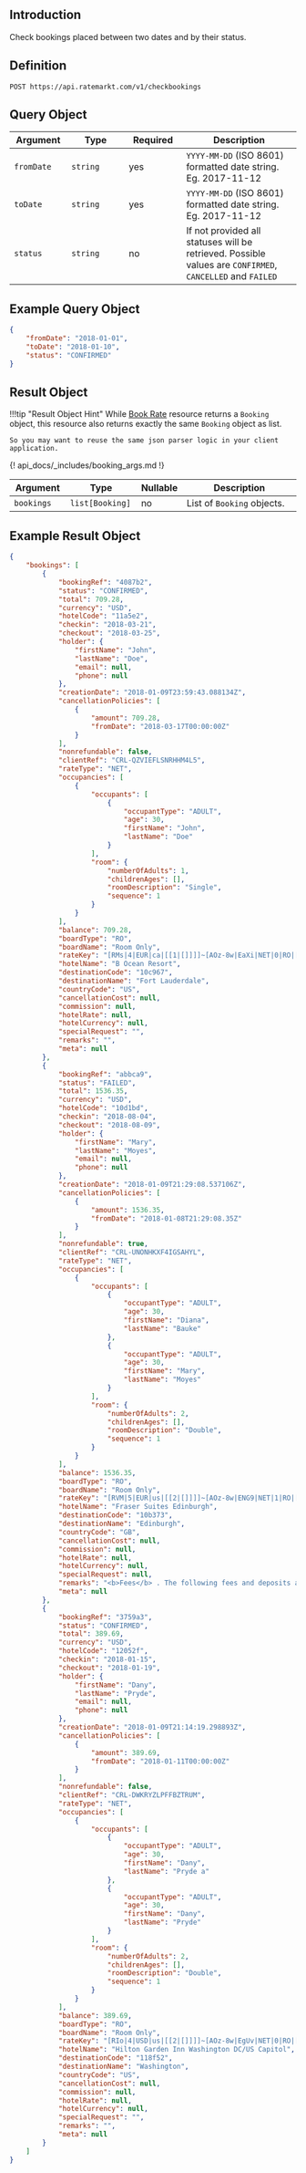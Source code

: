 ## Introduction

Check bookings placed between two dates and by their status.

## Definition

```
POST https://api.ratemarkt.com/v1/checkbookings
```

## Query Object

<table>
    <colgroup>
        <col width="20%">
        <col width="20%">
        <col width="20%">
        <col width="40%">
    </colgroup>
    <thead>
        <tr>
            <th>Argument</th>
            <th>Type</th>
            <th>Required</th>
            <th width="33%">Description</th>
        </tr>
    </thead>
    <tbody>
        <tr>
            <td><code>fromDate</code></td>
            <td><code>string</code></td>
            <td>yes</td>
            <td><code>YYYY-MM-DD</code> (ISO 8601) formatted date string. Eg. 2017-11-12</td>
        </tr>
        <tr>
            <td><code>toDate</code></td>
            <td><code>string</code></td>
            <td>yes</td>
            <td><code>YYYY-MM-DD</code> (ISO 8601) formatted date string. Eg. 2017-11-12</td>
        </tr>
        <tr>
            <td><code>status</code></td>
            <td><code>string</code></td>
            <td>no</td>
            <td>If not provided all statuses will be retrieved. Possible values
                are <code>CONFIRMED</code>, <code>CANCELLED</code> and
                <code>FAILED</code></td>
        </tr>
    </tbody>
</table>

## Example Query Object

```json
{
    "fromDate": "2018-01-01",
    "toDate": "2018-01-10",
    "status": "CONFIRMED"
}
```

## Result Object

!!!tip "Result Object Hint"
    While [Book Rate][1] resource returns a `Booking` object, this resource also returns exactly the same `Booking` object as list.

    So you may want to reuse the same json parser logic in your client application.

[1]: /api_docs/book_rate.md

<table>
    <colgroup>
        <col width="20%">
        <col width="25%">
        <col width="5%">
        <col width="50%">
    </colgroup>
    <thead>
        <tr>
            <th>Argument</th>
            <th>Type</th>
            <th>Nullable</th>
            <th width="33%">Description</th>
        </tr>
    </thead>
    <tbody>
        <tr>
            <td><code>bookings</code></td>
            <td><code>list[Booking]</code></td>
            <td>no</td>
            <td>List of <code>Booking</code> objects.</td>
        </tr>
        {! api_docs/_includes/booking_args.md !}
    </tbody>
</table>

## Example Result Object

```json
{
    "bookings": [
        {
            "bookingRef": "4087b2",
            "status": "CONFIRMED",
            "total": 709.28,
            "currency": "USD",
            "hotelCode": "11a5e2",
            "checkin": "2018-03-21",
            "checkout": "2018-03-25",
            "holder": {
                "firstName": "John",
                "lastName": "Doe",
                "email": null,
                "phone": null
            },
            "creationDate": "2018-01-09T23:59:43.088134Z",
            "cancellationPolicies": [
                {
                    "amount": 709.28,
                    "fromDate": "2018-03-17T00:00:00Z"
                }
            ],
            "nonrefundable": false,
            "clientRef": "CRL-QZVIEFLSNRHHM4L5",
            "rateType": "NET",
            "occupancies": [
                {
                    "occupants": [
                        {
                            "occupantType": "ADULT",
                            "age": 30,
                            "firstName": "John",
                            "lastName": "Doe"
                        }
                    ],
                    "room": {
                        "numberOfAdults": 1,
                        "childrenAges": [],
                        "roomDescription": "Single",
                        "sequence": 1
                    }
                }
            ],
            "balance": 709.28,
            "boardType": "RO",
            "boardName": "Room Only",
            "rateKey": "[RMs|4|EUR|ca|[[1|[]]]]~[AOz-8w|EaXi|NET|0|RO|[Z3dCAQ|1|[]]]",
            "hotelName": "B Ocean Resort",
            "destinationCode": "10c967",
            "destinationName": "Fort Lauderdale",
            "countryCode": "US",
            "cancellationCost": null,
            "commission": null,
            "hotelRate": null,
            "hotelCurrency": null,
            "specialRequest": "",
            "remarks": "",
            "meta": null
        },
        {
            "bookingRef": "abbca9",
            "status": "FAILED",
            "total": 1536.35,
            "currency": "USD",
            "hotelCode": "10d1bd",
            "checkin": "2018-08-04",
            "checkout": "2018-08-09",
            "holder": {
                "firstName": "Mary",
                "lastName": "Moyes",
                "email": null,
                "phone": null
            },
            "creationDate": "2018-01-09T21:29:08.537106Z",
            "cancellationPolicies": [
                {
                    "amount": 1536.35,
                    "fromDate": "2018-01-08T21:29:08.35Z"
                }
            ],
            "nonrefundable": true,
            "clientRef": "CRL-UNONHKXF4IGSAHYL",
            "rateType": "NET",
            "occupancies": [
                {
                    "occupants": [
                        {
                            "occupantType": "ADULT",
                            "age": 30,
                            "firstName": "Diana",
                            "lastName": "Bauke"
                        },
                        {
                            "occupantType": "ADULT",
                            "age": 30,
                            "firstName": "Mary",
                            "lastName": "Moyes"
                        }
                    ],
                    "room": {
                        "numberOfAdults": 2,
                        "childrenAges": [],
                        "roomDescription": "Double",
                        "sequence": 1
                    }
                }
            ],
            "balance": 1536.35,
            "boardType": "RO",
            "boardName": "Room Only",
            "rateKey": "[RVM|5|EUR|us|[[2|[]]]]~[AOz-8w|ENG9|NET|1|RO|[98iC/A|2|[]]]",
            "hotelName": "Fraser Suites Edinburgh",
            "destinationCode": "10b373",
            "destinationName": "Edinburgh",
            "countryCode": "GB",
            "cancellationCost": null,
            "commission": null,
            "hotelRate": null,
            "hotelCurrency": null,
            "specialRequest": null,
            "remarks": "<b>Fees</b> . The following fees and deposits are charged by the property at time of service, check-in, or check-out.   Fee for continental breakfast: GBP 10.00 per person (approximately)                              The above list may not be comprehensive. Fees and deposits may not include tax and are subject to change. <b>Mandatory Fees and Taxes</b> . You'll be asked to pay the following charges at the property: Deposit: GBP 50 per stay We have included all charges provided to us by the property. However, charges can vary, for example, based on length of stay or the room you book. Extra-person charges may apply and vary depending on property policy. . Government-issued photo identification and a credit card or cash deposit are required at check-in for incidental charges. . Special requests are subject to availability upon check-in and may incur additional charges. Special requests cannot be guaranteed. . 1 Double Bed. 248 sq feet (23 sq meters). . <b>Internet</b> - Free WiFi .  <b>Entertainment</b> - LCD television, digital channels, and iPod dock. <b>Food & Drink</b> - Kitchenette with refrigerator, microwave, dishwasher, and cookware/dishware. <b>Sleep</b> - Egyptian cotton linens and a pillow menu . <b>Bathroom</b> - Private bathroom, designer toiletries, and a shower/tub combination with a rainfall showerhead. <b>Practical</b> - Laptop-compatible safe, iron/ironing board, and desk. <b>Comfort</b> - Daily housekeeping. Smoking/Non Smoking. &nbsp;",
            "meta": null
        },
        {
            "bookingRef": "3759a3",
            "status": "CONFIRMED",
            "total": 389.69,
            "currency": "USD",
            "hotelCode": "12052f",
            "checkin": "2018-01-15",
            "checkout": "2018-01-19",
            "holder": {
                "firstName": "Dany",
                "lastName": "Pryde",
                "email": null,
                "phone": null
            },
            "creationDate": "2018-01-09T21:14:19.298893Z",
            "cancellationPolicies": [
                {
                    "amount": 389.69,
                    "fromDate": "2018-01-11T00:00:00Z"
                }
            ],
            "nonrefundable": false,
            "clientRef": "CRL-DWKRYZLPFFBZTRUM",
            "rateType": "NET",
            "occupancies": [
                {
                    "occupants": [
                        {
                            "occupantType": "ADULT",
                            "age": 30,
                            "firstName": "Dany",
                            "lastName": "Pryde a"
                        },
                        {
                            "occupantType": "ADULT",
                            "age": 30,
                            "firstName": "Dany",
                            "lastName": "Pryde"
                        }
                    ],
                    "room": {
                        "numberOfAdults": 2,
                        "childrenAges": [],
                        "roomDescription": "Double",
                        "sequence": 1
                    }
                }
            ],
            "balance": 389.69,
            "boardType": "RO",
            "boardName": "Room Only",
            "rateKey": "[RIo|4|USD|us|[[2|[]]]]~[AOz-8w|EgUv|NET|0|RO|[98iC/A|2|[]]]",
            "hotelName": "Hilton Garden Inn Washington DC/US Capitol",
            "destinationCode": "118f52",
            "destinationName": "Washington",
            "countryCode": "US",
            "cancellationCost": null,
            "commission": null,
            "hotelRate": null,
            "hotelCurrency": null,
            "specialRequest": "",
            "remarks": "",
            "meta": null
        }
    ]
}
```
